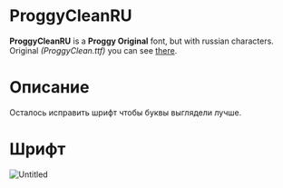 # ProggyCleanRU
**ProggyCleanRU** is a **Proggy Original** font, but with russian characters.
Original *(ProggyClean.ttf)* you can see [there](https://github.com/bluescan/proggyfonts/tree/master/ProggyOriginal).
# Описание
Осталось исправить шрифт чтобы буквы выглядели лучше. 
# Шрифт
![Untitled](https://github.com/adisteyf/ProggyCleanRU/assets/94963746/6feef58c-6702-4413-b6aa-0ad7249b7e58)
